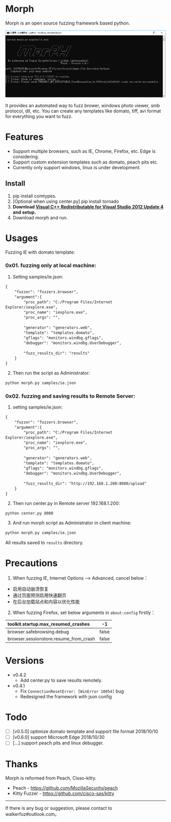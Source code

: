 # Morph

Morph is an open source fuzzing framework based python. 

![](./morph.png)

It provides an automated way to fuzz brower, windows photo viewer, smb protocol, dll, etc. You can create any templates like domato, tiff, avi format for everything you want to fuzz.

# Features

* Support multiple browsers, such as IE, Chrome, Firefox, etc. Edge is considering.
* Support custom extension templates such as domato, peach pits etc.
* Currently only support windows, linux is under development.

## Install

1. pip install comtypes.
2. [Optional when using center.py] pip install tornado
3. **Download [Visual C++ Redistributable for Visual Studio 2012 Update 4](https://www.microsoft.com/en-us/download/details.aspx?id=30679) and setup.**
4. Download morph and run.

# Usages

Fuzzing IE with domato template:

### 0x01. fuzzing only at local machine:

1. Setting samples/ie.json:

```
{
    "fuzzer": "fuzzers.browser",
    "argument":{
        "proc_path": "C:/Program Files/Internet Explorer/iexplore.exe",
        "proc_name": "iexplore.exe",
        "proc_args": "",
        
        "generator": "generators.web",
        "template": "templates.domato",
        "gflags": "monitors.windbg.gflags",
        "debugger": "monitors.windbg.UserDebugger",

        "fuzz_results_dir": "results"
    }
}
```

2. Then run the script as Administrator:

```bash
python morph.py samples/ie.json
```

### 0x02. fuzzing and saving results to Remote Server:

1. setting samples/ie.json:

```
{
    "fuzzer": "fuzzers.browser",
    "argument":{
        "proc_path": "C:/Program Files/Internet Explorer/iexplore.exe",
        "proc_name": "iexplore.exe",
        "proc_args": "",
        
        "generator": "generators.web",
        "template": "templates.domato",
        "gflags": "monitors.windbg.gflags",
        "debugger": "monitors.windbg.UserDebugger",

        "fuzz_results_dir": "http://192.168.1.200:8080/upload"
    }
}
```

2. Then run center.py in Remote server 192.168.1.200:

```
python center.py 8080
```

3. And run morph script as Administrator in client machine:

```bash
python morph.py samples/ie.json
```

All results saved to `results` directory.

# Precautions

1. When fuzzing IE, Internet Options --> Advanced, cancel below：

- 启用自动崩溃恢复
- 通过页面预测启用快速翻页
- 在后台加载站点和内容以优化性能

2. When fuzzing Firefox, set below arguments in `about:config` firstly：

| toolkit.startup.max_resumed_crashes    | -1    |
| :------------------------------------- | ----- |
| browser.safebrowsing.debug             | false |
| browser.sessionstore.resume_from_crash | false |

# Versions

- v0.4.2
  - Add center.py to save results remotely.
- v0.4.1
  - Fix `ConnectionResetError: [WinError 10054]` bug
  -  Redesigned the framework with json config

# Todo

- [ ] [v0.5.0] optimize domato template and support file format  2018/10/10
- [ ] [v0.6.0] support Microsoft Edge 2018/10/30
- [ ] [...] support peach pits and linux debugger.

# Thanks

Morph is reformed from Peach, Cisso-kitty.

- Peach - https://github.com/MozillaSecurity/peach
- Kitty Fuzzer - https://github.com/cisco-sas/kitty

------

If there is any bug or suggestion, please contact to walkerfuz#outlook.com。
